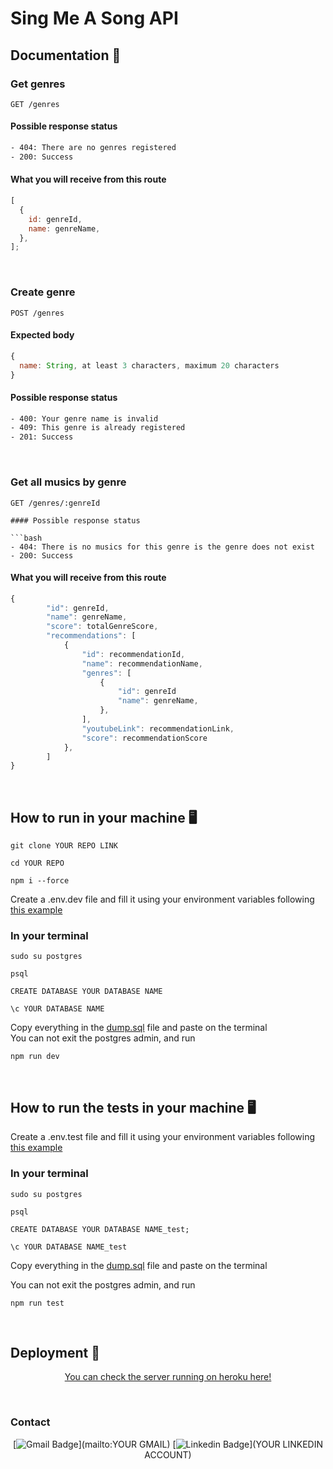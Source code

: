 # Sing Me A Song API

## Documentation 🧾

### Get genres

```
GET /genres
```

#### Possible response status

```bash
- 404: There are no genres registered
- 200: Success
```

#### What you will receive from this route

```jsx
[
  {
    id: genreId,
    name: genreName,
  },
];
```

</br>

### Create genre

```
POST /genres
```

#### Expected body

```jsx
{
  name: String, at least 3 characters, maximum 20 characters
}
```

#### Possible response status

```bash
- 400: Your genre name is invalid
- 409: This genre is already registered
- 201: Success
```

</br>

### Get all musics by genre

````
GET /genres/:genreId

#### Possible response status

```bash
- 404: There is no musics for this genre is the genre does not exist
- 200: Success
````

#### What you will receive from this route

```jsx
{
		"id": genreId,
		"name": genreName,
		"score": totalGenreScore,
		"recommendations": [
			{
				"id": recommendationId,
				"name": recommendationName,
				"genres": [
					{
						"id": genreId
						"name": genreName,
					},
				],
				"youtubeLink": recommendationLink,
				"score": recommendationScore
			},
		]
}
```

</br>

## How to run in your machine 🖥️

```
git clone YOUR REPO LINK
```

```
cd YOUR REPO
```

```
npm i --force
```

Create a .env.dev file and fill it using your environment variables following <a href="YOUR .ENV.EXAMPLE LINK ON GITHUB">this example</a>

### In your terminal

```
sudo su postgres
```

```
psql
```

```
CREATE DATABASE YOUR DATABASE NAME
```

```
\c YOUR DATABASE NAME
```

Copy everything in the <a href="YOUR DUMP.SQL LINK ON GITHUB">dump.sql</a> file and paste on the terminal</br>
You can not exit the postgres admin, and run

```
npm run dev
```

</br>

## How to run the tests in your machine 🖥️

Create a .env.test file and fill it using your environment variables following <a href="YOUR .ENV.EXAMPLE LINK ON GITHUB">this example</a>

### In your terminal

```
sudo su postgres
```

```
psql
```

```
CREATE DATABASE YOUR DATABASE NAME_test;
```

```
\c YOUR DATABASE NAME_test
```

Copy everything in the <a href="YOUR DUMP.SQL LINK ON GITHUB">dump.sql</a> file and paste on the terminal</br>

You can not exit the postgres admin, and run

```
npm run test
```

</br>
  
  
## Deployment 🚀

<p align="center"><a  href="YOUR DEPLOYMENT LINK">You can check the server running on heroku here!</a></p>

</br>

### Contact

<div align="center">
  
  [![Gmail Badge](https://img.shields.io/badge/Gmail-D14836?style=for-the-badge&logo=gmail&logoColor=white)](mailto:YOUR GMAIL)
  [![Linkedin Badge](https://img.shields.io/badge/LinkedIn-0077B5?style=for-the-badge&logo=linkedin&logoColor=white)](YOUR LINKEDIN ACCOUNT)
  
</div>
